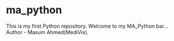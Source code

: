 # ma_python

This is my first Python repository. Welcome to my MA_Python bar...
</br>
Author - Masum Ahmed(MediVix).
